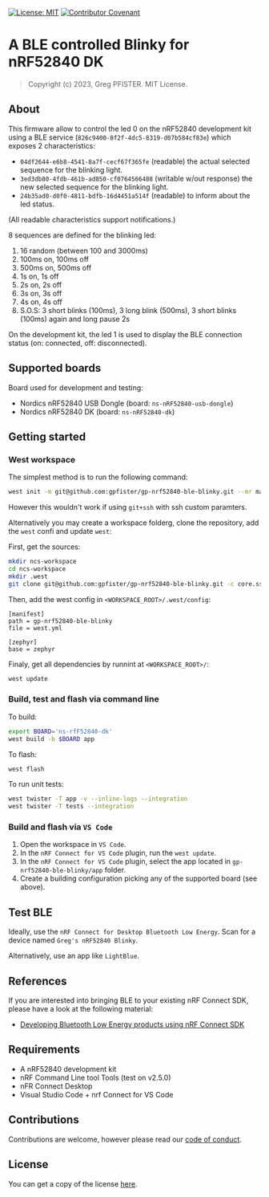 [![License: MIT](https://img.shields.io/badge/License-MIT-yellow.svg)](./LICENSE.md)
[![Contributor Covenant](https://img.shields.io/badge/Contributor%20Covenant-2.1-4baaaa.svg)](./CODE_OF_CONDUCT.md)

# A BLE controlled Blinky for nRF52840 DK

> Copyright (c) 2023, Greg PFISTER. MIT License.

## About

This firmware allow to control the led 0 on the nRF52840 development kit using
a BLE service (`826c9400-8f2f-4dc5-8319-d07b584cf83e`) which exposes 2
characteristics:
- `04df2644-e6b8-4541-8a7f-cecf67f365fe` (readable) the actual selected 
  sequence for the blinking light.
- `3ed3db80-4fdb-461b-ad850-cf0764566488` (writable w/out response) the new 
  selected sequence for the blinking light.
- `24b35ad0-d0f0-4811-bdfb-16d4451a514f` (readable) to inform about the led
  status.

(All readable characteristics support notifications.)

8 sequences are defined for the blinking led:

1. 16 random (between 100 and 3000ms)
2. 100ms on, 100ms off
3. 500ms on, 500ms off
4. 1s on, 1s off
5. 2s on, 2s off
6. 3s on, 3s off 
7. 4s on, 4s off
8. S.O.S: 3 short blinks (100ms), 3 long blink (500ms), 3 short blinks (100ms) 
   again and long pause 2s

On the development kit, the led 1 is used to display the BLE connection status 
(on: connected, off: disconnected).

## Supported boards

Board used for development and testing:
- Nordics nRF52840 USB Dongle (board: `ns-nRF52840-usb-dongle`)
- Nordics nRF52840 DK (board: `ns-nRF52840-dk`)

## Getting started

### West workspace

The simplest method is to run the following command:

```sh
west init -m git@github.com:gpfister/gp-nrf52840-ble-blinky.git --mr master gp-nrf52840-ble-blinky-workspaceest
```

However this wouldn't work if using `git+ssh` with ssh custom paramters.

Alternatively you may create a workspace folderg, clone the repository, add the 
`west` confi and update `west`:

First, get the sources:

```sh
mkdir ncs-workspace
cd ncs-workspace
mkdir .west
git clone git@github.com:gpfister/gp-nrf52840-ble-blinky.git -c core.sshCommand="ssh -i ~/.ssh/gpfister.github -o IdentitiesOnly=yes"
```

Then, add the west config in `<WORKSPACE_ROOT>/.west/config`:

```
[manifest]
path = gp-nrf52840-ble-blinky
file = west.yml

[zephyr]
base = zephyr
```

Finaly, get all dependencies by runnint at `<WORKSPACE_ROOT>/`:

```sh
west update
```

### Build, test and flash via command line

To build:

```sh
export BOARD='ns-rfF52840-dk'
west build -b $BOARD app
```

To flash:

```sh
west flash
```

To run unit tests:

```sh          
west twister -T app -v --inline-logs --integration
west twister -T tests --integration
```

### Build and flash via `VS Code`

1. Open the workspace in `VS Code`.
2. In the `nRF Connect for VS Code` plugin, run the `west update`.
3. In the `nRF Connect for VS Code` plugin, select the app located in 
   `gp-nrf52840-ble-blinky/app` folder.
4. Create a building configuration picking any of the supported board (see 
   above).

## Test BLE

Ideally, use the `nRF Connect for Desktop Bluetooth Low Energy`. Scan for a 
device named `Greg's nRF52840 Blinky`.

Alternatively, use an app like `LightBlue`.

## References

If you are interested into bringing BLE to your existing nRF Connect SDK,
please have a look at the following material:
- [Developing Bluetooth Low Energy products using nRF Connect SDK](https://youtu.be/hY_tDext6zA?si=ptoFH2iMeS5JuhbJ)

## Requirements

- A nRF52840 development kit
- nRF Command Line tool Tools (test on v2.5.0)
- nFR Connect Desktop
- Visual Studio Code + nrf Connect for VS Code

## Contributions

Contributions are welcome, however please read our 
[code of conduct](./CODE_OF_CONDUCT.md).

## License

You can get a copy of the license [here](./LICENSE.md).
